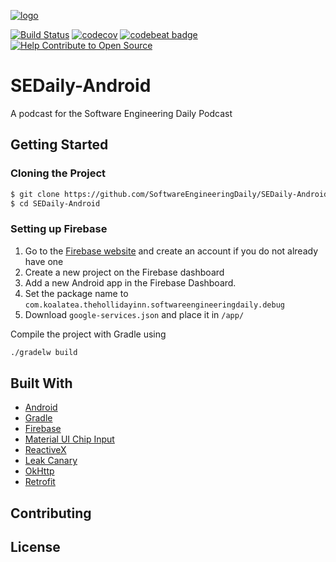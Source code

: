 
[![logo](https://i.imgur.com/3OtP3p8.png)](https://softwareengineeringdaily.com/)

[![Build Status](https://travis-ci.org/SoftwareEngineeringDaily/software-engineering-daily-api.svg?branch=develop)](https://travis-ci.org/SoftwareEngineeringDaily/software-engineering-daily-api)
[![codecov](https://codecov.io/gh/SoftwareEngineeringDaily/SEDaily-Android/branch/develop/graph/badge.svg)](https://codecov.io/gh/SoftwareEngineeringDaily/SEDaily-Android)
[![codebeat badge](https://codebeat.co/badges/a5d6976a-9163-491b-8618-0673b703529a)](https://codebeat.co/projects/github-com-softwareengineeringdaily-sedaily-android-develop)
[![Help Contribute to Open Source](https://www.codetriage.com/softwareengineeringdaily/sedaily-android/badges/users.svg)](https://www.codetriage.com/softwareengineeringdaily/sedaily-android)

# SEDaily-Android

A podcast for the Software Engineering Daily Podcast

## Getting Started

### Cloning the Project 
```sh
$ git clone https://github.com/SoftwareEngineeringDaily/SEDaily-Android.git
$ cd SEDaily-Android
```

### Setting up Firebase 
1. Go to the [Firebase website](https://firebase.google.com/) and create an account if you do not already have one
2. Create a new project on the Firebase dashboard
3. Add a new Android app in the Firebase Dashboard.
4. Set the package name to `com.koalatea.thehollidayinn.softwareengineeringdaily.debug`
5. Download `google-services.json` and place it in `/app/`


Compile the project with Gradle using
```sh
./gradelw build
```


## Built With

* [Android](https://www.android.com/)
* [Gradle](https://gradle.org/)
* [Firebase](https://firebase.google.com/)
* [Material UI Chip Input](https://github.com/TeamWertarbyte/material-ui-chip-input)
* [ReactiveX](http://reactivex.io/)
* [Leak Canary](https://github.com/square/leakcanary)
* [OkHttp](https://github.com/square/okhttp)
* [Retrofit](https://github.com/square/retrofit)

## Contributing

## License

